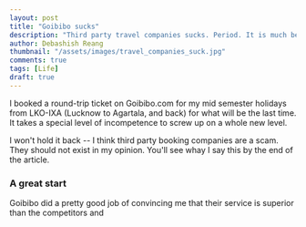 ```yaml
---
layout: post
title: "Goibibo sucks"
description: "Third party travel companies sucks. Period. It is much better to book directly with your service provider."
author: Debashish Reang
thumbnail: "/assets/images/travel_companies_suck.jpg"
comments: true
tags: [Life]
draft: true
---
```

I booked a round-trip ticket on Goibibo.com for my mid semester holidays from LKO-IXA (Lucknow to Agartala, and back) for what will be the last time. It takes a special level of incompetence to screw up on a whole new level.

I won't hold it back -- I think third party booking companies are a scam. They should not exist in my opinion. You'll see whay I say this by the end of the article.

### A great start
Goibibo did a pretty good job of convincing me that their service is superior than the competitors and